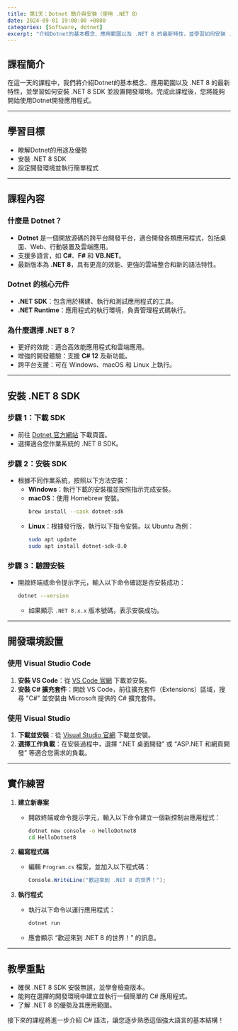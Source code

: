 ```yaml
---
title: 第1天：Dotnet 簡介與安裝（使用 .NET 8）
date: 2024-09-01 19:00:00 +0800
categories: [Software, dotnet]
excerpt: "介紹Dotnet的基本概念、應用範圍以及 .NET 8 的最新特性，並學習如何安裝 .NET 8 SDK 並設置開發環境"
---
```


## 課程簡介

在這一天的課程中，我們將介紹Dotnet的基本概念、應用範圍以及 .NET 8 的最新特性，並學習如何安裝 .NET 8 SDK 並設置開發環境。完成此課程後，您將能夠開始使用Dotnet開發應用程式。

---

## 學習目標
- 瞭解Dotnet的用途及優勢
- 安裝 .NET 8 SDK
- 設定開發環境並執行簡單程式

---

## 課程內容

### 什麼是 Dotnet？
- **Dotnet** 是一個開放源碼的跨平台開發平台，適合開發各類應用程式，包括桌面、Web、行動裝置及雲端應用。
- 支援多語言，如 **C#**、**F#** 和 **VB.NET**。
- 最新版本為 **.NET 8**，具有更高的效能、更強的雲端整合和新的語法特性。

### Dotnet 的核心元件
- **.NET SDK**：包含用於構建、執行和測試應用程式的工具。
- **.NET Runtime**：應用程式的執行環境，負責管理程式碼執行。
  
### 為什麼選擇 .NET 8？
- 更好的效能：適合高效能應用程式和雲端應用。
- 增強的開發體驗：支援 **C# 12** 及新功能。
- 跨平台支援：可在 Windows、macOS 和 Linux 上執行。

---

## 安裝 .NET 8 SDK

### 步驟 1：下載 SDK
- 前往 [Dotnet 官方網站](https://dotnet.microsoft.com/download/dotnet/8.0) 下載頁面。
- 選擇適合您作業系統的 .NET 8 SDK。

### 步驟 2：安裝 SDK
- 根據不同作業系統，按照以下方法安裝：
  - **Windows**：執行下載的安裝檔並按照指示完成安裝。
  - **macOS**：使用 Homebrew 安裝。
    ```bash
    brew install --cask dotnet-sdk
    ```
  - **Linux**：根據發行版，執行以下指令安裝。以 Ubuntu 為例：
    ```bash
    sudo apt update
    sudo apt install dotnet-sdk-8.0
    ```

### 步驟 3：驗證安裝
- 開啟終端或命令提示字元，輸入以下命令確認是否安裝成功：
  ```bash
  dotnet --version
  ```
  - 如果顯示 `.NET 8.x.x` 版本號碼，表示安裝成功。

---

## 開發環境設置

### 使用 Visual Studio Code
1. **安裝 VS Code**：從 [VS Code 官網](https://code.visualstudio.com/) 下載並安裝。
2. **安裝 C# 擴充套件**：開啟 VS Code，前往擴充套件（Extensions）區域，搜尋 "C#" 並安裝由 Microsoft 提供的 C# 擴充套件。

### 使用 Visual Studio
1. **下載並安裝**：從 [Visual Studio 官網](https://visualstudio.microsoft.com/) 下載並安裝。
2. **選擇工作負載**：在安裝過程中，選擇 “.NET 桌面開發” 或 “ASP.NET 和網頁開發” 等適合您需求的負載。

---

## 實作練習

1. **建立新專案**
   - 開啟終端或命令提示字元，輸入以下命令建立一個新控制台應用程式：
     ```bash
     dotnet new console -o HelloDotnet8
     cd HelloDotnet8
     ```

2. **編寫程式碼**
   - 編輯 `Program.cs` 檔案，並加入以下程式碼：
     ```csharp
     Console.WriteLine("歡迎來到 .NET 8 的世界！");
     ```

3. **執行程式**
   - 執行以下命令以運行應用程式：
     ```bash
     dotnet run
     ```
   - 應會顯示 “歡迎來到 .NET 8 的世界！” 的訊息。

---

## 教學重點
- 確保 .NET 8 SDK 安裝無誤，並學會檢查版本。
- 能夠在選擇的開發環境中建立並執行一個簡單的 C# 應用程式。
- 了解 .NET 8 的優勢及其應用範圍。

接下來的課程將進一步介紹 C# 語法，讓您逐步熟悉這個強大語言的基本結構！
